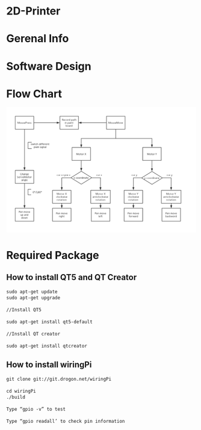 # 2D-Printer

# Gerenal Info


 
 # Software Design
 
# Flow Chart
![flow chart](https://github.com/Jason2062/2D-Printer/blob/master/Images/Flow%20chart.png)
# Required Package
## How to install QT5 and QT Creator
```
sudo apt-get update
sudo apt-get upgrade 

//Install QT5 

sudo apt-get install qt5-default

//Install QT creator

sudo apt-get install qtcreator
```
## How to install wiringPi

```
git clone git://git.drogon.net/wiringPi

cd wiringPi
./build

Type “gpio -v” to test

Type “gpio readall’ to check pin information
```


